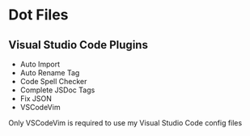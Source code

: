 # Dot Files

## Visual Studio Code Plugins

+ Auto Import
+ Auto Rename Tag
+ Code Spell Checker
+ Complete JSDoc Tags
+ Fix JSON
+ VSCodeVim

Only VSCodeVim is required to use my Visual Studio Code config files
